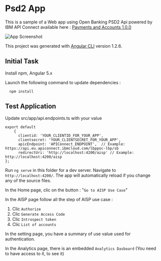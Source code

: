 # Psd2 App

This is a sample of a Web app using Open Banking PSD2 Api powered by IBM API Connect available here : [
Payments and Accounts 1.0.0 ](https://open-banking-sandbox.developer.eu.apiconnect.ibmcloud.com/node/378) 


![App Screenshot](./src/assets/demoaisp.gif)

This project was generated with [Angular CLI](https://github.com/angular/angular-cli) version 1.2.6.

## Initial Task

Install npm, Angular 5.x

Launch the following command to update dependencies :

```
  npm install
```

## Test Application

Update src/app/api.endpoints.ts with your value

```
export default 
    {
      clientid: 'YOUR_CLIENTID_FOR_YOUR_APP',
      clientsecret: 'YOUR_CLIENTSECRET_FOR_YOUR_APP',
      apicEndpoint: 'APIConnect_ENDPOINT',  // Example: https://api.eu.apiconnect.ibmcloud.com/lbppoc-lbp/sb
      redirectUri: 'http://localhost:4200/aisp' // Example: http://localhost:4200/aisp
};
```

Run `ng serve` in this folder for a dev server. Navigate to `http://localhost:4200/`. The app will automatically reload if you change any of the source files.

In the Home page, clic on the button :
"`Go to AISP Use Case`"

In the AISP page follow all the step of AISP use case :

1. Clic `Authorize`
2. Clic `Generate Access Code`
3. Clic `Introspect token`
4. Clic `List of accounts`

In the setting page, you have a summary of use value used for authentication.

In the Analytics page, there is an embedded `Analytics Dasboard` (You need to have access to it, to see it)

